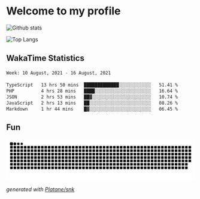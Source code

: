 # Welcome to my profile

![Github stats](https://github-readme-stats.vercel.app/api?username=xinthose&show_icons=true&theme=radical&count_private=true)

![Top Langs](https://github-readme-stats.vercel.app/api/top-langs/?username=xinthose)

## WakaTime Statistics
<!--START_SECTION:waka-->
```text
Week: 10 August, 2021 - 16 August, 2021

TypeScript   13 hrs 50 mins  █████████████░░░░░░░░░░░░   51.41 % 
PHP          4 hrs 28 mins   ████░░░░░░░░░░░░░░░░░░░░░   16.64 % 
JSON         2 hrs 53 mins   ██▓░░░░░░░░░░░░░░░░░░░░░░   10.74 % 
JavaScript   2 hrs 13 mins   ██░░░░░░░░░░░░░░░░░░░░░░░   08.26 % 
Markdown     1 hr 44 mins    █▓░░░░░░░░░░░░░░░░░░░░░░░   06.45 % 
```
<!--END_SECTION:waka-->

## Fun
![github contribution grid snake animation](https://raw.githubusercontent.com/xinthose/xinthose/output/github-contribution-grid-snake.svg)

_generated with [Platane/snk](https://github.com/Platane/snk)_
